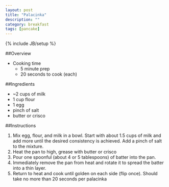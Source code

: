 ```yaml
---
layout: post
title: "Palacinka"
description: ""
category: breakfast
tags: [pancake]
---
```

{% include JB/setup %}

##Overview

* Cooking time
    * 5 minute prep
    * 20 seconds to cook (each)

##Ingredients

* ~2 cups of milk
* 1 cup flour
* 1 egg
* pinch of salt
* butter or crisco

##Instructions

1.  Mix egg, flour, and milk in a bowl.  Start with about 1.5 cups of milk and add more until the desired consistency is achieved.  Add a pinch of salt to the mixture.
2.  Heat the pan to high, grease with butter or crisco
3.  Pour one spoonful (about 4 or 5 tablespoons) of batter into the pan.
4.  Immediately remove the pan from heat and rotate it to spread the batter into a thin layer.
5.  Return to heat and cook until golden on each side (flip once).  Should take no more than 20 seconds per palacinka

